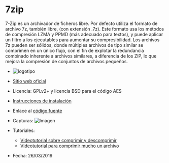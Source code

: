 # 7zip
7-Zip es un archivador de ficheros libre. Por defecto utiliza el formato de archivo 7z, también libre, (con extensión .7z). 
Este formato usa los métodos de compresión LZMA y PPMD (más adecuado para textos), y puede aplicar un filtro a los ejecutables para aumentar su compresibilidad. 
Los archivos 7z pueden ser sólidos, donde múltiples archivos de tipo similar se comprimen en un único flujo, con el fin de explotar la redundancia combinado inherente a archivos similares, a diferencia de los ZIP, lo que mejora la compresión de conjuntos de archivos pequeños.

* ![logotipo](https://www.7-zip.org/7ziplogo.png)

* [Sitio web oficial](https://www.7-zip.org/)

* Licencia: GPLv2+ y licencia BSD para el código AES
 
* [Instrucciones de instalación](http://www.gofree.com/Espanol/Descarga/7Zip/Tutoriales/instalararchivosZIP.php)

* Enlace al [código fuente](https://sourceforge.net/projects/sevenzip/files/)

* Capturas: ![Imágen](https://sourceforge.net/p/sevenzip/screenshot/534500_4.png)
 
* Tutoriales:
  * [Videotutorial sobre comprimir y descomprimir](https://www.youtube.com/watch?v=YV22NhyyUPc)
  * [Videotutorial para comprimir mucho un archivo](https://www.youtube.com/watch?v=rjomYa6K90s)

* Fecha: 26/03/2019
